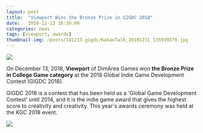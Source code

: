 ```yaml
---
layout: post
title:  "Viewport Wins the Bronze Prize in GIGDC 2018"
date:   2018-12-13 18:30:00
categories: news
tags: [viewport, awards]
thumbnail-img: /posts/181213-gigdc/KakaoTalk_20181231_135939379.jpg
---
```


<img src="{{ site.baseurl }}/posts/181213-gigdc/KakaoTalk_20181231_135939379.jpg" class="image fit on-post">

On December 13, 2018, **Viewport** of DimArea Games won **the Bronze Prize in College Game category** at the 2018 Global Indie Game Development Contest (GIGDC 2018).

GIGDC 2018 is a contest that has been held as a 'Global Game Development Contest' until 2014, and it is the indie game award that gives the highest score to creativity and creativity. This year's awards ceremony was held at the KGC 2018 event.

<img src="{{ site.baseurl }}/posts/181213-gigdc/KakaoTalk_20181231_135941469.jpg" class="image half on-post">